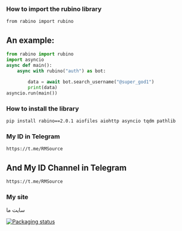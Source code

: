 


### How to import the rubino library

``` bash
from rabino import rubino
```

## An example:
```python
from rabino import rubino
import asyncio
async def main():
    async with rubino("auth") as bot:
        
        data = await bot.search_username("@super_god1")
        print(data)
asyncio.run(main())
```


### How to install the library

``` bash
pip install rabino==2.0.1 aiofiles aiohttp asyncio tqdm pathlib
```

### My ID in Telegram

``` bash
https://t.me/RMSource
```
## And My ID Channel in Telegram

``` bash
https://t.me/RMSource
```
### My site
<a href="https://anime.api-vison.workers.dev" style="text-decoration: none;">سایت ما</a>

[![Packaging status](https://repology.org/badge/tiny-repos/python%3Arabino.svg)](https://repology.org/project/python%3Arabino/versions)
